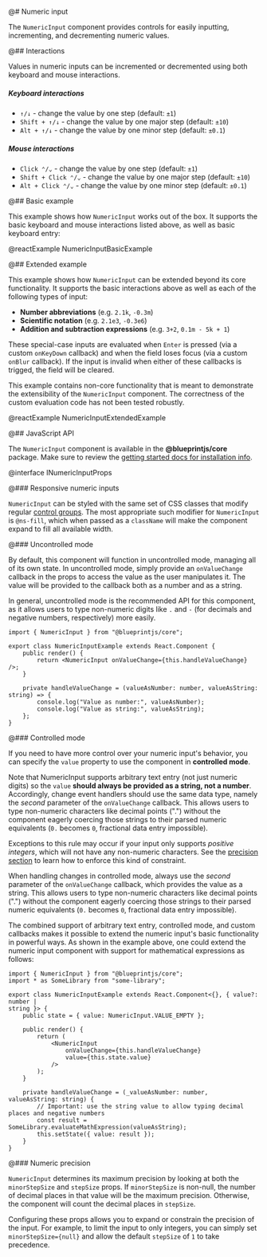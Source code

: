 @# Numeric input

The `NumericInput` component provides controls for easily inputting,
incrementing, and decrementing numeric values.

@## Interactions

Values in numeric inputs can be incremented or decremented using both keyboard and mouse interactions.

##### Keyboard interactions

-   `↑/↓` - change the value by one step (default: `±1`)
-   `Shift + ↑/↓` - change the value by one major step (default: `±10`)
-   `Alt + ↑/↓` - change the value by one minor step (default: `±0.1`)

##### Mouse interactions

-   `Click ⌃/⌄` - change the value by one step (default: `±1`)
-   `Shift + Click ⌃/⌄` - change the value by one major step (default: `±10`)
-   `Alt + Click ⌃/⌄` - change the value by one minor step (default: `±0.1`)

@## Basic example

This example shows how `NumericInput` works out of the box. It supports the
basic keyboard and mouse interactions listed above, as well as basic keyboard
entry:

@reactExample NumericInputBasicExample

@## Extended example

This example shows how `NumericInput` can be extended beyond its core
functionality. It supports the basic interactions above as well as each of the
following types of input:

-   **Number abbreviations** (e.g. `2.1k`, `-0.3m`)
-   **Scientific notation** (e.g. `2.1e3`, `-0.3e6`)
-   **Addition and subtraction expressions** (e.g. `3+2`, `0.1m - 5k + 1`)

These special-case inputs are evaluated when `Enter` is pressed (via a
custom `onKeyDown` callback) and when the field loses focus (via a custom
`onBlur` callback). If the input is invalid when either of these callbacks is
trigged, the field will be cleared.

<div class="@ns-callout @ns-intent-primary @ns-icon-info-sign">

This example contains non-core functionality that is meant to demonstrate
the extensibility of the `NumericInput` component. The correctness of the
custom evaluation code has not been tested robustly.

</div>

@reactExample NumericInputExtendedExample

@## JavaScript API

The `NumericInput` component is available in the **@blueprintjs/core** package.
Make sure to review the [getting started docs for installation info](#blueprint/getting-started).

@interface INumericInputProps

@### Responsive numeric inputs

`NumericInput` can be styled with the same set of CSS classes that modify
regular [control groups](#core/components/control-group). The most appropriate
such modifier for `NumericInput` is `@ns-fill`, which when passed as a
`className` will make the component expand to fill all available width.

@### Uncontrolled mode

By default, this component will function in uncontrolled mode, managing all of
its own state. In uncontrolled mode, simply provide an `onValueChange` callback
in the props to access the value as the user manipulates it. The value will be
provided to the callback both as a number and as a string.

In general, uncontrolled mode is the recommended API for this component, as it allows
users to type non-numeric digits like `.` and `-` (for decimals and negative numbers, respectively)
more easily.

```tsx
import { NumericInput } from "@blueprintjs/core";

export class NumericInputExample extends React.Component {
    public render() {
        return <NumericInput onValueChange={this.handleValueChange} />;
    }

    private handleValueChange = (valueAsNumber: number, valueAsString: string) => {
        console.log("Value as number:", valueAsNumber);
        console.log("Value as string:", valueAsString);
    };
}
```

@### Controlled mode

If you need to have more control over your numeric input's behavior, you can
specify the `value` property to use the component in **controlled mode**.

Note that NumericInput supports arbitrary text entry (not just numeric digits)
so the `value` __should always be provided as a string, not a number__. Accordingly,
change event handlers should use the same data type, namely the _second_ parameter of
the `onValueChange` callback. This allows users to type non-numeric characters like decimal
points (".") without the component eagerly coercing those strings to their parsed numeric
equivalents (`0.` becomes `0`, fractional data entry impossible).

Exceptions to this rule may occur if your input only supports _positive integers_, which will not
have any non-numeric characters. See the [precision section](#core/components/numeric-input.precision)
to learn how to enforce this kind of constraint.

<div class="@ns-callout @ns-intent-warning @ns-icon-warning-sign">

When handling changes in controlled mode, always use the _second_ parameter of the
`onValueChange` callback, which provides the value as a string. This allows users to type
non-numeric characters like decimal points (".") without the component eagerly coercing
those strings to their parsed numeric equivalents (`0.` becomes `0`, fractional data entry
impossible).

</div>

The combined support of arbitrary text entry, controlled mode, and custom
callbacks makes it possible to extend the numeric input's basic functionality in
powerful ways. As shown in the example above, one could extend the numeric input
component with support for mathematical expressions as follows:

```tsx
import { NumericInput } from "@blueprintjs/core";
import * as SomeLibrary from "some-library";

export class NumericInputExample extends React.Component<{}, { value?: number |
string }> {
    public state = { value: NumericInput.VALUE_EMPTY };

    public render() {
        return (
            <NumericInput
                onValueChange={this.handleValueChange}
                value={this.state.value}
            />
        );
    }

    private handleValueChange = (_valueAsNumber: number, valueAsString: string) {
        // Important: use the string value to allow typing decimal places and negative numbers
        const result = SomeLibrary.evaluateMathExpression(valueAsString);
        this.setState({ value: result });
    }
}
```

@### Numeric precision

`NumericInput` determines its maximum precision by looking at both the `minorStepSize` and `stepSize` props.
If `minorStepSize` is non-null, the number of decimal places in that value will be the maximum precision.
Otherwise, the component will count the decimal places in `stepSize`.

Configuring these props allows you to expand or constrain the precision of the input. For example, to limit
the input to only integers, you can simply set `minorStepSize={null}` and allow the default `stepSize` of `1`
to take precedence.
